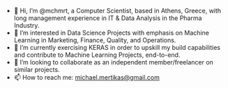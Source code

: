 - 👋 Hi, I’m @mchmrt, a Computer Scientist, based in Athens, Greece, with long management experience in IT & Data Analysis in the Pharma Industry.  
- 👀 I’m interested in Data Science Projects with emphasis on Machine Learning in Marketing, Finance, Quality, and Operations.
- 🌱 I’m currently exercising KERAS in order to upskill my build capabilities and contribute to Machine Learning Projects, end-to-end.
- 💞️ I’m looking to collaborate as an independent member/freelancer on similar projects.
- 📫 How to reach me: michael.mertikas@gmail.com

<!---
mchmrt/mchmrt is a ✨ special ✨ repository because its `README.md` (this file) appears on your GitHub profile.
You can click the Preview link to take a look at your changes.
--->

